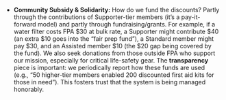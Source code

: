 - **Community Subsidy & Solidarity:** How do we fund the discounts? Partly through the contributions of Supporter-tier members (it’s a pay-it-forward model) and partly through fundraising/grants. For example, if a water filter costs FPA $30 at bulk rate, a Supporter might contribute $40 (an extra $10 goes into the “fair prep fund”), a Standard member might pay $30, and an Assisted member $10 (the $20 gap being covered by the fund). We also seek donations from those outside FPA who support our mission, especially for critical life-safety gear. The **transparency** piece is important: we periodically report how these funds are used (e.g., “50 higher-tier members enabled 200 discounted first aid kits for those in need”). This fosters trust that the system is being managed honorably.